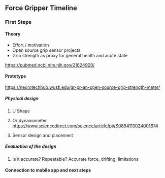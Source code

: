 
##  Force Gripper Timeline

### First Steps

#### Theory
- Effort / motivation
- Open source grip sensor projects
- Grip strength as proxy for general health and acute state

https://pubmed.ncbi.nlm.nih.gov/21624928/

#### Prototype

https://neurotechhub.wustl.edu/gr-pr-an-open-source-grip-strength-meter/

##### Physical design
1. U Shape 

2. Or dynamometer 
https://www.sciencedirect.com/science/article/pii/S0894113024001674

3. Sensor design and placement

##### Evaluation of the design
1. Is it accurate? Repeatable? Accurate force, drifting, limitations

#### Connection to mobile app and next steps
